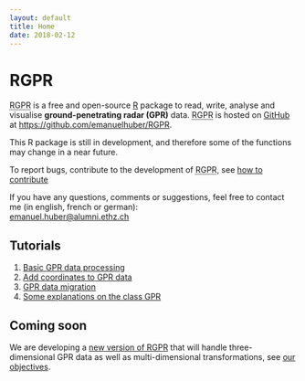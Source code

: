 ```yaml
---
layout: default
title: Home
date: 2018-02-12
---
```


# RGPR

<p class="message">
<acronym title="a R package for Ground Penetrating Radar data">RGPR</acronym> is a free and open-source <a href="https://cran.r-project.org/" title="R Cran">R</a> package to read, write, analyse and visualise <strong>ground-penetrating radar (GPR)</strong> data. 
<acronym title="a R package for Ground Penetrating Radar data">RGPR</acronym> is hosted on <a href="https://github.com/" title="GitHub">GitHub</a> at <a href="https://github.com/emanuelhuber/RGPR" title="RGPR on GitHub">https://github.com/emanuelhuber/RGPR</a>. 
</p>

<p>This R package is still in development, and therefore some of the functions may change in a near future. </p>

<p>To report bugs, contribute to the development of <acronym title="R-package for Ground Penetrating Radar data">RGPR</acronym>, see <a href="https://github.com/emanuelhuber/RGPR/blob/master/CONTRIBUTING.md" title="how to contribute">how to contribute</a></p>

<p>If you have any questions, comments or suggestions, feel free to contact me (in english, french or german):<br/><a href="mailto:emanuel.huber@alumni.ethz.ch">emanuel.huber@alumni.ethz.ch</a></p>


## Tutorials

1. [Basic GPR data processing](01_RGPR_tutorial_basic-processing)
2. [Add coordinates to GPR data](03_RGPR_tutorial_RGPR-survey)
3. [GPR data migration](02_RGPR_tutorial_migration)
4. [Some explanations on the class GPR](04_RGPR_tutorial_RGPR-object)

## Coming soon

We are developing a <a href="https://github.com/emanuelhuber/RGPR/tree/develop">new version of RGPR</a> that will handle three-dimensional GPR data as well as multi-dimensional transformations, see <a href="2018_huber-and-hans_RGPR-new-R-package_notes.pdf">our objectives</a>.

<!--
$$\forall x \in R$$
-->